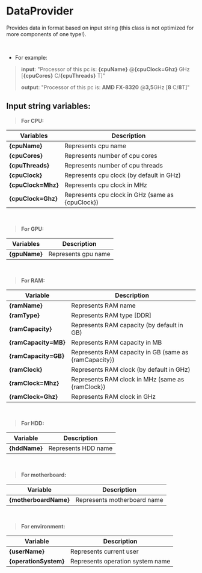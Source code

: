 ﻿
# DataProvider
Provides data in format based on input string (this class is not optimized for more components of one type!).

<br/>

- For example:
>  **input**: "Processor of this pc is: **{cpuName}** @**{cpuClock=Ghz}** GHz [**{cpuCores}** C/**{cpuThreads}** T]"
>  
>  **output**: "Processor of this pc is: **AMD FX-8320** @**3,5**GHz [**8** C/**8**T]"


## Input string variables:

> **For CPU:**

| Variables          | Description                                      |
|--------------------|--------------------------------------------------|
| **{cpuName}**      | Represents cpu name                              |
| **{cpuCores}**     | Represents number of cpu cores                   |
| **{cpuThreads}**   | Represents number of cpu threads                 |
| **{cpuClock}**     | Represents cpu clock (by default in GHz)         |
| **{cpuClock=Mhz}** | Represents cpu clock in MHz                      |
| **{cpuClock=Ghz}** | Represents cpu clock in GHz (same as {cpuClock}) |

<br/>

> **For GPU:**

| Variables          | Description         |
|--------------------|---------------------|
| **{gpuName}**      | Represents gpu name |

<br/>

> **For RAM:**

| Variable             | Description                                           |
|----------------------|-------------------------------------------------------|
| **{ramName}**        | Represents RAM name                                   |
| **{ramType}**        | Represents RAM type [DDR]                             |
| **{ramCapacity}**    | Represents RAM capacity (by default in GB)            |
| **{ramCapacity=MB}** | Represents RAM capacity in MB                         |
| **{ramCapacity=GB}** | Represents RAM capacity in GB (same as {ramCapacity}) |
| **{ramClock}**       | Represents RAM clock (by default in GHz)              |
| **{ramClock=Mhz}**   | Represents RAM clock in MHz (same as {ramClock})      |
| **{ramClock=Ghz}**   | Represents RAM clock in GHz                           |

<br/>

> **For HDD:**

| Variable             | Description         |
|----------------------|---------------------|
| **{hddName}**        | Represents HDD name |

<br/>

> **For motherboard:**

| Variable              | Description                 |
|-----------------------|-----------------------------|
| **{motherboardName}** | Represents motherboard name |

<br/>

> **For environment:**

| Variable              | Description                      |
|-----------------------|----------------------------------|
| **{userName}**        | Represents current user          |
| **{operationSystem}** | Represents operation system name |

<br/>

